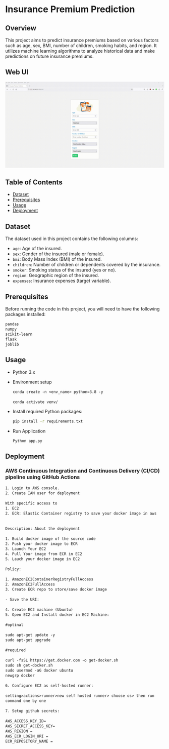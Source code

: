 # Insurance Premium Prediction

## Overview

This project aims to predict insurance premiums based on various factors such as age, sex, BMI, number of children, smoking habits, and region. It utilizes machine learning algorithms to analyze historical data and make predictions on future insurance premiums.

## Web UI

![](proj-demo.gif)

## Table of Contents

- [Dataset](#dataset)
- [Prerequisites](#prerequisites)
- [Usage](#usage)
- [Deployment](#deployment)


## Dataset

The dataset used in this project contains the following columns:

- `age`: Age of the insured.
- `sex`: Gender of the insured (male or female).
- `bmi`: Body Mass Index (BMI) of the insured.
- `children`: Number of children or dependents covered by the insurance.
- `smoker`: Smoking status of the insured (yes or no).
- `region`: Geographic region of the insured.
- `expenses`: Insurance expenses (target variable).

## Prerequisites

Before running the code in this project, you will need to have the following packages installed:
```
pandas
numpy
scikit-learn
flask
joblib
```

## Usage

- Python 3.x

- Environment setup

    ```
    conda create -n <env_name> python=3.8 -y 

    conda activate venv/
    ```

- Install required Python packages:
  ```bash
  pip install -r requirements.txt

- Run Application
    ```
    Python app.py
    ```

## Deployment

### AWS Continuous Integration and Continuous Delivery (CI/CD) pipeline using GitHub Actions
```
1. Login to AWS console.
2. Create IAM user for deployment

With specific access to
1. EC2  
2. ECR: Elastic Container registry to save your docker image in aws


Description: About the deployment

1. Build docker image of the source code
2. Push your docker image to ECR
3. Launch Your EC2 
4. Pull Your image from ECR in EC2
5. Lauch your docker image in EC2

Policy:

1. AmazonEC2ContainerRegistryFullAccess
2. AmazonEC2FullAccess
3. Create ECR repo to store/save docker image

- Save the URI: 

4. Create EC2 machine (Ubuntu)
5. Open EC2 and Install docker in EC2 Machine:

#optinal

sudo apt-get update -y
sudo apt-get upgrade

#required

curl -fsSL https://get.docker.com -o get-docker.sh
sudo sh get-docker.sh
sudo usermod -aG docker ubuntu
newgrp docker

6. Configure EC2 as self-hosted runner:

setting>actions>runner>new self hosted runner> choose os> then run command one by one

7. Setup github secrets:

AWS_ACCESS_KEY_ID=
AWS_SECRET_ACCESS_KEY=
AWS_REGION = 
AWS_ECR_LOGIN_URI = 
ECR_REPOSITORY_NAME = 

```

